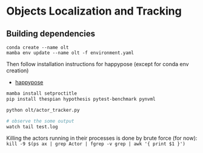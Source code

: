 Objects Localization and Tracking
=======================

Building dependencies 
---------------------
`conda create --name olt`  
`mamba env update --name olt -f environment.yaml`  

Then follow installation instructions for happypose (except for conda env creation)
- [happypose](https://github.com/agimus-project/happypose/tree/dev)

```bash
mamba install setproctitle
pip install thespian hypothesis pytest-benchmark pynvml
```

```bash
python olt/actor_tracker.py

# observe the some output
watch tail test.log
```

Killing the actors running in their processes is done by brute force (for now):
`kill -9 $(ps ax | grep Actor | fgrep -v grep | awk '{ print $1 }')`
